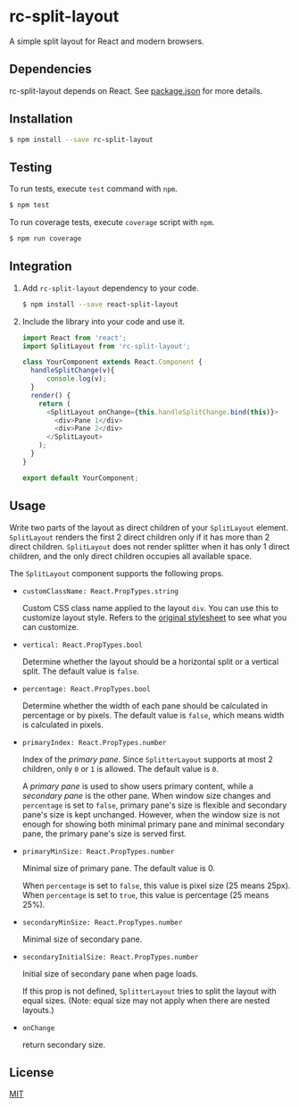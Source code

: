 # rc-split-layout


A simple split layout for React and modern browsers.


## Dependencies

rc-split-layout depends on React. See [package.json](package.json) for more details.

## Installation

```sh
$ npm install --save rc-split-layout
```

## Testing

To run tests, execute `test` command with `npm`.

```sh
$ npm test
```

To run coverage tests, execute `coverage` script with `npm`.

```sh
$ npm run coverage
```

## Integration

1. Add `rc-split-layout` dependency to your code.

    ```sh
    $ npm install --save react-split-layout
    ```

2. Include the library into your code and use it.

    ```javascript
    import React from 'react';
    import SplitLayout from 'rc-split-layout';
    
    class YourComponent extends React.Component {
      handleSplitChange(v){
          console.log(v);
      }  
      render() {
        return (
          <SplitLayout onChange={this.handleSplitChange.bind(this)}>
            <div>Pane 1</div>
            <div>Pane 2</div>
          </SplitLayout>
        );
      }
    }
 
    export default YourComponent;
    ```

## Usage

Write two parts of the layout as direct children of your `SplitLayout` element.
`SplitLayout` renders the first 2 direct children only if it has more than 2 direct children.
`SplitLayout` does not render splitter when it has only 1 direct children,
and the only direct children occupies all available space.

The `SplitLayout` component supports the following props.

* `customClassName: React.PropTypes.string`

    Custom CSS class name applied to the layout `div`. You can use this to customize layout style.
    Refers to the [original stylesheet](src/stylesheets/index.css) to see what you can customize.

* `vertical: React.PropTypes.bool`

    Determine whether the layout should be a horizontal split or a vertical split. The default value is `false`.
    
* `percentage: React.PropTypes.bool`

    Determine whether the width of each pane should be calculated in percentage or by pixels.
    The default value is `false`, which means width is calculated in pixels.
    
* `primaryIndex: React.PropTypes.number`

    Index of the *primary pane*. Since `SplitterLayout` supports at most 2 children, only `0` or `1` is allowed.
    The default value is `0`.
    
    A *primary pane* is used to show users primary content, while a *secondary pane* is the other pane.
    When window size changes and `percentage` is set to `false`,
    primary pane's size is flexible and secondary pane's size is kept unchanged.
    However, when the window size is not enough for showing both minimal primary pane and minimal secondary pane,
    the primary pane's size is served first. 

* `primaryMinSize: React.PropTypes.number`

    Minimal size of primary pane. The default value is 0.

    When `percentage` is set to `false`, this value is pixel size (25 means 25px).
    When `percentage` is set to `true`, this value is percentage (25 means 25%).
    
* `secondaryMinSize: React.PropTypes.number`

    Minimal size of secondary pane.

* `secondaryInitialSize: React.PropTypes.number`

    Initial size of secondary pane when page loads.
    
    If this prop is not defined, `SplitterLayout` tries to split the layout with equal sizes.
    (Note: equal size may not apply when there are nested layouts.)

* `onChange`

    return secondary size.

## License

[MIT](LICENSE)
